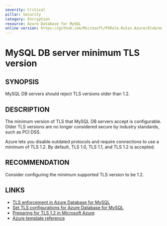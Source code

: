 ```yaml
---
severity: Critical
pillar: Security
category: Encryption
resource: Azure Database for MySQL
online version: https://github.com/Microsoft/PSRule.Rules.Azure/blob/main/docs/en/rules/Azure.MySQL.MinTLS.md
---
```


# MySQL DB server minimum TLS version

## SYNOPSIS

MySQL DB servers should reject TLS versions older than 1.2.

## DESCRIPTION

The minimum version of TLS that MySQL DB servers accept is configurable.
Older TLS versions are no longer considered secure by industry standards, such as PCI DSS.

Azure lets you disable outdated protocols and require connections to use a minimum of TLS 1.2.
By default, TLS 1.0, TLS 1.1, and TLS 1.2 is accepted.

## RECOMMENDATION

Consider configuring the minimum supported TLS version to be 1.2.

## LINKS

- [TLS enforcement in Azure Database for MySQL](https://docs.microsoft.com/en-us/azure/mysql/concepts-ssl-connection-security#tls-enforcement-in-azure-database-for-mysql)
- [Set TLS configurations for Azure Database for MySQL](https://docs.microsoft.com/en-us/azure/mysql/howto-tls-configurations#set-tls-configurations-for-azure-database-for-mysql)
- [Preparing for TLS 1.2 in Microsoft Azure](https://azure.microsoft.com/en-us/updates/azuretls12/)
- [Azure template reference](https://docs.microsoft.com/en-us/azure/templates/microsoft.dbformysql/servers#ServerPropertiesForCreate)
